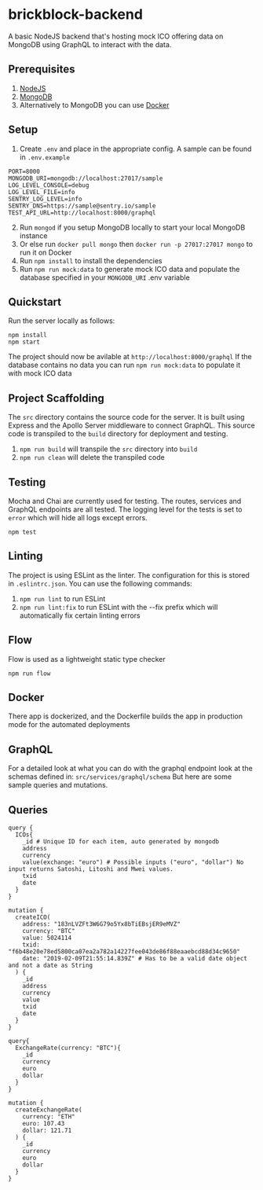 # brickblock-backend
A basic NodeJS backend that's hosting mock ICO offering data on MongoDB using GraphQL to interact with the data.

## Prerequisites
1. [NodeJS](https://nodejs.org/)
2. [MongoDB](https://docs.mongodb.com/manual/administration/install-community/)
3. Alternatively to MongoDB you can use [Docker](https://docs.docker.com/install/)

## Setup
1. Create `.env` and place in the appropriate config. A sample can be found in `.env.example`
```
PORT=8000
MONGODB_URI=mongodb://localhost:27017/sample
LOG_LEVEL_CONSOLE=debug
LOG_LEVEL_FILE=info
SENTRY_LOG_LEVEL=info
SENTRY_DNS=https://sample@sentry.io/sample
TEST_API_URL=http://localhost:8000/graphql
```
2. Run `mongod` if you setup MongoDB locally to start your local MongoDB instance
3. Or else run `docker pull mongo` then `docker run -p 27017:27017 mongo` to run it on Docker
4. Run `npm install` to install the dependencies
5. Run `npm run mock:data` to generate mock ICO data and populate the database specified in your `MONGODB_URI` .env variable


## Quickstart
Run the server locally as follows:

```
npm install
npm start
```

The project should now be avilable at `http://localhost:8000/graphql`
If the database contains no data you can run `npm run mock:data` to populate it with mock ICO data

## Project Scaffolding
The `src` directory contains the source code for the server. It is built using Express and the Apollo Server middleware to connect GraphQL. This source code is transpiled to the `build` directory for deployment and testing.
1. `npm run build` will transpile the `src` directory into `build`
2. `npm run clean` will delete the transpiled code

## Testing
Mocha and Chai are currently used for testing. The routes, services and GraphQL endpoints are all tested.  The logging level for the tests is set to `error` which will hide all logs except errors.
```
npm test
```

## Linting
The project is using ESLint as the linter. The configuration for this is stored in `.eslintrc.json`. You can use the following commands:
1. `npm run lint` to run ESLint
2. `npm run lint:fix` to run ESLint with the --fix prefix which will automatically fix certain linting errors

## Flow
Flow is used as a lightweight static type checker
```
npm run flow
```

## Docker
There app is dockerized, and the Dockerfile builds the app in production mode for the automated deployments

## GraphQL
For a detailed look at what you can do with the graphql endpoint look at the schemas defined in: `src/services/graphql/schema`
But here are some sample queries and mutations.
## Queries
```
query {
  ICOs{
    _id # Unique ID for each item, auto generated by mongodb
    address
    currency
    value(exchange: "euro") # Possible inputs ("euro", "dollar") No input returns Satoshi, Litoshi and Mwei values. 
    txid
    date
  }
}

mutation {
  createICO(
    address: "183nLVZFt3W6G79o5Yx8bTiEBsjER9eMVZ"
    currency: "BTC"
    value: 5024114
    txid: "f6b48e20e78ed5800ca07ea2a782a14227fee043de86f88eaaebcd88d34c9650"
    date: "2019-02-09T21:55:14.839Z" # Has to be a valid date object and not a date as String
  ) {
    _id
    address
    currency
    value
    txid
    date
  }
}

query{
  ExchangeRate(currency: "BTC"){
    _id
    currency
    euro
    dollar
  }
}

mutation {
  createExchangeRate(
    currency: "ETH"
    euro: 107.43
    dollar: 121.71
  ) {
    _id
    currency
    euro
    dollar
  }
}
```
